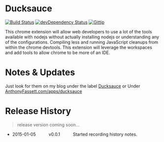 Ducksauce 
==========
[![Build Status](https://travis-ci.org/fassetar/Ducksauce.svg?branch=master)](https://travis-ci.org/fassetar/Ducksauce)
[![devDependency Status](https://david-dm.org/fassetar/ducksauce/dev-status.svg)](https://david-dm.org/fassetar/ducksauce#info=devDependencies)
<a href="https://www.gittip.com/fassetar/"><img src="http://img.shields.io/gittip/fassetar.png" alt="Gittip"></a>

This chrome extension will allow web developers to use a lot of the tools available with nodejs without actually installing nodejs or understanding any of the configurations. Compiling less and running JavaScript cleanups from within the chrome devtools. This extension will leverage the workspaces and add tools to allow chrome to be more of an IDE.

Notes & Updates
=============
Just look for them on my blog under the label [Ducksauce](http://anthonyfassett.blogspot.com/search/label/Ducksauce) or
Under [AnthonyFassett.com/apps/ducksauce](http://anthonyfassett.com/apps/Ducksauce)

Release History
=============
> release version coming soon... 

 * 2015-01-05   v0.0.1   Started recording history notes.
